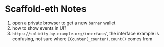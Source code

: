 # Scaffold-eth Notes

1. open a private browser to get a new `burner` wallet
2. how to show events in UI?
3. `https://solidity-by-example.org/interface/`, the interface example is confusing, not sure where `ICounter(_counter).count()` comes from